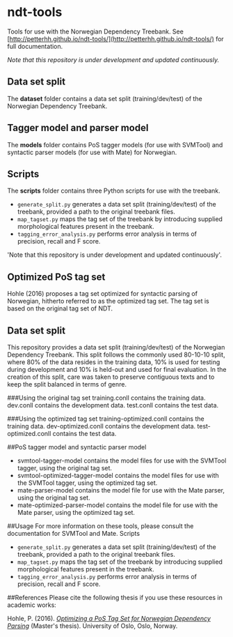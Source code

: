 # ndt-tools
Tools for use with the Norwegian Dependency Treebank. See
[http://petterhh.github.io/ndt-tools/](http://petterhh.github.io/ndt-tools/)
for full documentation.

*Note that this repository is under development and updated continuously.*

## Data set split
The **dataset** folder contains a data set split (training/dev/test) of the
Norwegian Dependency Treebank. 

## Tagger model and parser model
The **models** folder contains PoS tagger models (for use with SVMTool) and
syntactic parser models (for use with Mate) for Norwegian. 

## Scripts
The **scripts** folder contains three Python scripts for use with the treebank. 
- `generate_split.py` generates a data set split (training/dev/test) of the
treebank, provided a path to the original treebank files. 
- `map_tagset.py` maps the tag set of the treebank by introducing supplied
morphological features present in the treebank.
- `tagging_error_analysis.py` performs error analysis in terms of precision,
recall and F score.


'Note that this repository is under development and updated continuously'.
## Optimized PoS tag set
Hohle (2016) proposes a tag set optimized for syntactic parsing of Norwegian,
hitherto referred to as the optimized tag set. The tag set is based on the
original tag set of NDT.

## Data set split
This repository provides a data set split (training/dev/test) of the Norwegian Dependency Treebank. This split follows the commonly used 80-10-10 split, where 80% of the data resides in the training data, 10% is used for testing during development and 10% is held-out and used for final evaluation. In the creation of this split, care was taken to preserve contiguous texts and to keep the split balanced in terms of genre.

###Using the original tag set
training.conll contains the training data.
dev.conll contains the development data.
test.conll contains the test data.

###Using the optimized tag set
training-optimized.conll contains the training data.
dev-optimized.conll contains the development data.
test-optimized.conll contains the test data.

##PoS tagger model and syntactic parser model
* svmtool-tagger-model contains the model files for use with the SVMTool
tagger, using the original tag set.
* svmtool-optimized-tagger-model
contains the model files for use with the SVMTool tagger, using the
optimized tag set.  
* mate-parser-model contains the model file for use with
the Mate parser, using the original tag set.
* mate-optimized-parser-model
contains the model file for use with the Mate parser, using the optimized
tag set.

##Usage
For more information on these tools, please consult the documentation for SVMTool and Mate.
Scripts

* `generate_split.py` generates a data set split (training/dev/test) of the
    treebank, provided a path to the original treebank files.
* `map_tagset.py` maps the tag set of the treebank by introducing supplied
    morphological features present in the treebank.
* `tagging_error_analysis.py` performs error analysis in terms of precision,
    recall and F score.

##References
Please cite the following thesis if you use these resources in academic works:

Hohle, P. (2016). *[Optimizing a PoS Tag Set for Norwegian Dependency
Parsing](https://www.duo.uio.no/bitstream/handle/10852/51091/Hohle-master.pdf)* (Master's thesis). University of Oslo, Oslo, Norway.

